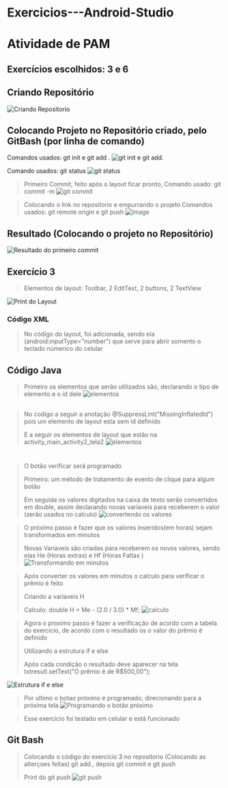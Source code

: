 # Exercicios---Android-Studio

# Atividade de PAM
## Exercícios escolhidos: 3 e 6



## Criando Repositório
![Criando Repositorio](https://github.com/EloaVasconcelos/PamExercicios/assets/127448572/7d86d4b9-8cc3-4c09-bafb-34088d9fc59b)

## Colocando Projeto no Repositório criado, pelo GitBash (por linha de comando)
 Comandos usados: git init e git add .
![git init e git add.](https://github.com/EloaVasconcelos/Exercicios---Android-Studio/assets/127448572/7550ff89-18a4-4508-9b8d-05c27c9c977d)

Comando usados: git status 
![git status](https://github.com/EloaVasconcelos/PamExercicios/assets/127448572/ac7ab4c1-9008-4160-9097-b4402f8a1559)
 

> Primeiro Commit, feito após o layout ficar pronto, 
Comando usado: git commit -m 
![git commit](https://github.com/EloaVasconcelos/PamExercicios/assets/127448572/42583d84-6a99-4d6b-a3f8-8e6a5fcd4638)


> Colocando o link no repositorio e empurrando o projeto
Comandos usados: git remote origin e git push
![image](https://github.com/EloaVasconcelos/PamExercicios/assets/127448572/e76b5e6f-c751-4792-920a-577b0790acfe)


## Resultado (Colocando o projeto no Repositório)
![Resultado do primeiro commit](https://github.com/EloaVasconcelos/PamExercicios/assets/127448572/abd4c9f9-2c38-4acc-9643-4a6ea498e5e6)


## Exercício 3
> Elementos de layout: Toolbar, 2 EditText, 2 buttons, 2 
> TextView 

![Print do Layout](https://github.com/EloaVasconcelos/PamExercicios/assets/127448572/e073a5f6-723f-46c2-9273-7fb794833549)

### Código XML 
> No código do layout, foi adicionada, sendo ela (android:inputType="number") que serve para abrir somento o teclado númerico do celular 

## Código Java 
> Primeiro os elementos que serão utilizados são, declarando o tipo de elemento e o id dele
![elementos](https://github.com/EloaVasconcelos/PamExercicios/assets/127448572/83ab16b9-23fd-4a91-9823-4e83c4087bdf)

##

> No codigo a seguir a anotação @SuppressLint("MissingInflatedId") pois um elemento de layout esta sem id definido 
>
> E a seguir os elementos de layout que estão na activity_main_activity2_tela2
![elementos](https://github.com/EloaVasconcelos/PamExercicios/assets/127448572/a1958f63-2bd5-4d2d-a3aa-12cab1ee8bab)


# 
> O botão verificar será programado 
>
> Primeiro: um método de tratamento de evento de clique para algum botão
>
> Em seguida os valores digitados na caixa de texto serão convertidos em double, assim declarando novas variaveis para receberem o valor (serão usados no calculo)
![convertendo os valores](https://github.com/EloaVasconcelos/PamExercicios/assets/127448572/015b80ba-0001-4ace-94ec-bf9b8f4fbb0f)




> O próximo passo é fazer que os valores inseridos(em horas) sejam transformados em minutos 
>
> Novas Variaveis são criadas para receberem os novos valores, sendo elas He (Horas extras) e Hf (Horas Faltas )
![Transformando em minutos](https://github.com/EloaVasconcelos/PamExercicios/assets/127448572/8d945f1d-9aad-4c6a-b64f-cb5a45ff2b21)

> Após converter os valores em minutos o calculo para verificar o prêmio é feito 
>
> Criando a variaveis H 
>
> Calculo: double H = Me - (2.0 / 3.0) * Mf;
![calculo](https://github.com/EloaVasconcelos/PamExercicios/assets/127448572/6e6d24d7-b5b2-43b4-a298-f4cf1352e349)

> Agora o proximo passo é fazer a verificação de acordo com a tabela do exercício, de acordo com o resultado os o valor do prêmio é definido 
>
> Utilizando a estrutura if e else 
>
> Após cada condição o resultado deve aparecer na tela 
> txtresult.setText("O prêmio é de R$500,00");
>
![Estrutura if e else](https://github.com/EloaVasconcelos/PamExercicios/assets/127448572/9f246222-c49b-4f7f-b48e-2fa5f8dd4c49)

> Por ultimo o botao próximo é programado, direcionando para a próxima tela 
![Programando o botão próximo](https://github.com/EloaVasconcelos/PamExercicios/assets/127448572/271a135b-10dd-49d3-9b74-f2738390c1a8)


> Esse exercício foi testado em celular e está funcionado

## Git Bash
> Colocando o código do exercício 3 no repositorio (Colocando as alterçoes feitas)
> git add., depois git commit e git push
>
> Print do git push
![git push](https://github.com/EloaVasconcelos/PamExercicios/assets/127448572/6447af08-3c5b-4d51-9c59-596e96cc3936)
